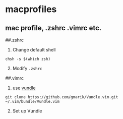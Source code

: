 # macprofiles
mac profile, .zshrc .vimrc  etc.
---
##.zshrc
1. Change default shell
```shell
chsh -s $(which zsh)
```

2. Modify `.zshrc`

##.vimrc
1. use [vundle](https://github.com/gmarik/Vundle.vim)
```shell
git clone https://github.com/gmarik/Vundle.vim.git ~/.vim/bundle/Vundle.vim
```

2. Set up Vundle
